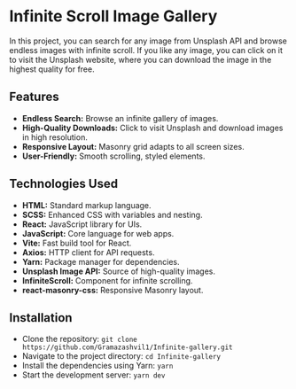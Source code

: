 # Infinite Scroll Image Gallery

In this project, you can search for any image from Unsplash API and browse endless images with infinite scroll. If you
like any image, you can click on it to visit the Unsplash website, where you can download the image in the highest
quality for free.

## Features

- **Endless Search:** Browse an infinite gallery of images.
- **High-Quality Downloads:** Click to visit Unsplash and download images in high resolution.
- **Responsive Layout:** Masonry grid adapts to all screen sizes.
- **User-Friendly:** Smooth scrolling, styled elements.

## Technologies Used

- **HTML:** Standard markup language.
- **SCSS:** Enhanced CSS with variables and nesting.
- **React:** JavaScript library for UIs.
- **JavaScript:** Core language for web apps.
- **Vite:** Fast build tool for React.
- **Axios:** HTTP client for API requests.
- **Yarn:** Package manager for dependencies.
- **Unsplash Image API:** Source of high-quality images.
- **InfiniteScroll:** Component for infinite scrolling.
- **react-masonry-css:** Responsive Masonry layout.

## Installation

- Clone the repository: `git clone https://github.com/Gramazashvil1/Infinite-gallery.git`
- Navigate to the project directory: `cd Infinite-gallery`
- Install the dependencies using Yarn: `yarn`
- Start the development server: `yarn dev`